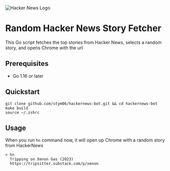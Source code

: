 ![Hacker News Logo](https://images.pexels.com/photos/97050/pexels-photo-97050.jpeg)
# Random Hacker News Story Fetcher

This Go script fetches the top stories from Hacker News, selects a random story, and opens Chrome with the url

## Prerequisites

- Go 1.16 or later

## Quickstart
```
git clone github.com/stym06/hackernews-bot.git && cd hackernews-bot
make build
source ~/.zshrc
```

## Usage
When you run `hn` command now, it will open up Chrome with a random story from HackerNews

```
> hn
  Tripping on Xenon Gas (2023)
  https://tripsitter.substack.com/p/xenon
```

